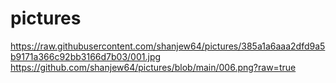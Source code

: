 # pictures
https://raw.githubusercontent.com/shanjew64/pictures/385a1a6aaa2dfd9a5b9171a366c92bb3166d7b03/001.jpg
https://github.com/shanjew64/pictures/blob/main/006.png?raw=true

